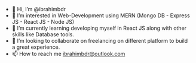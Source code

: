 - 👋 Hi, I’m @ibrahimbdr
- 👀 I’m interested in Web-Development using MERN (Mongo DB - Express JS - React JS - Node JS)
- 🌱 I’m currently learning developing myself in React JS along with other skills like Database tools.
- 💞️ I’m looking to collaborate on freelancing on different platform to build a great experience.
- 📫 How to reach me ibrahimbdr@outlook.com

